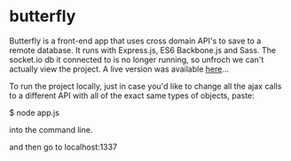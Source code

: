 # butterfly

Butterfly is a front-end app that uses cross domain API's to save to a remote database. It runs with Express.js, ES6
Backbone.js and Sass. The socket.io db it connected to is no longer running, so unfroch we can't actually view the project. A live version was available [here](http://butterfly-test.herokuapp.com/)...


To run the project locally, just in case you'd like to change all the ajax calls to a different API with all of the exact same types of objects, paste:

$ node app.js

into the command line. 

and then go to localhost:1337
